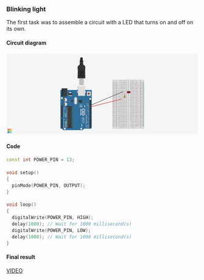 ### Blinking light

The first task was to assemble a circuit with a LED that turns on and off on its own.

#### Circuit diagram

![](./task-2-001.jpg)

#### Code

```cpp
const int POWER_PIN = 13;

void setup()
{
  pinMode(POWER_PIN, OUTPUT);
}

void loop()
{
  digitalWrite(POWER_PIN, HIGH);
  delay(1000); // Wait for 1000 millisecond(s)
  digitalWrite(POWER_PIN, LOW);
  delay(1000); // Wait for 1000 millisecond(s)
}
```

#### Final result

[VIDEO](./task-2-002.MOV)
